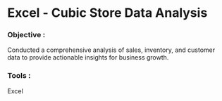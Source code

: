 <h1>Excel - Cubic Store Data Analysis</h1>

<h3>Objective :</h3>
<p>Conducted a comprehensive analysis of sales, inventory, and customer data to provide actionable insights for business growth.</p>

<h3>Tools :</h3>
<p>Excel</p>
